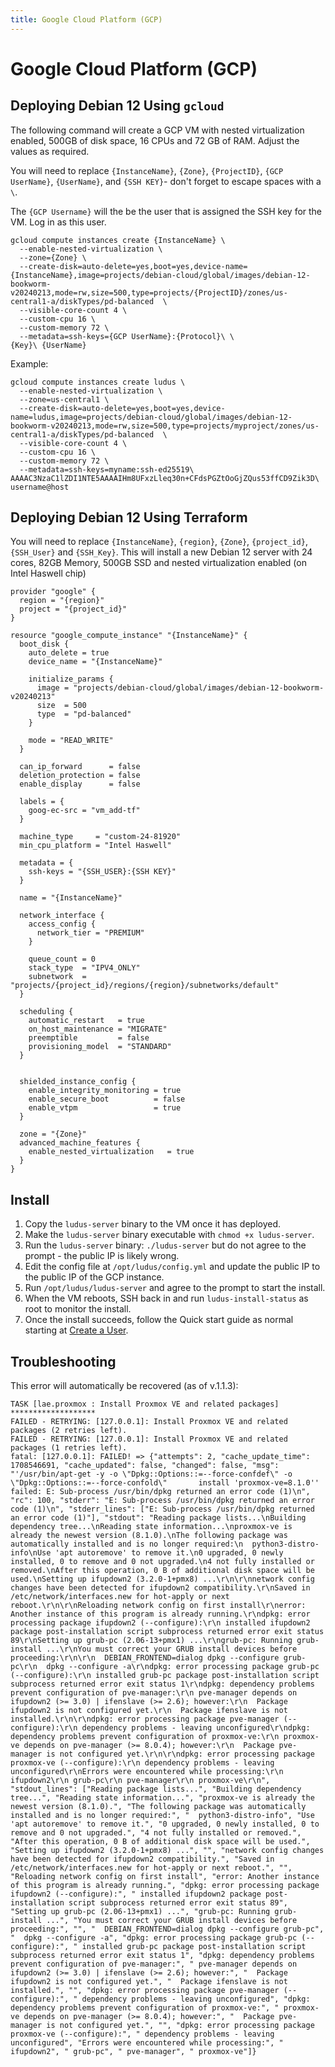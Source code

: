 ```yaml
---
title: Google Cloud Platform (GCP)
---
```


# Google Cloud Platform (GCP)

## Deploying Debian 12 Using `gcloud`

The following command will create a GCP VM with nested virtualization enabled, 500GB of disk space, 16 CPUs and 72 GB of RAM. Adjust the values as required.

You will need to replace `{InstanceName}`, `{Zone}`, `{ProjectID}`, `{GCP UserName}`, `{UserName}`, and `{SSH KEY}`- don't forget to escape spaces with a `\`.

The `{GCP Username}` will the be the user that is assigned the SSH key for the VM. Log in as this user.

```
gcloud compute instances create {InstanceName} \
  --enable-nested-virtualization \
  --zone={Zone} \
  --create-disk=auto-delete=yes,boot=yes,device-name={InstanceName},image=projects/debian-cloud/global/images/debian-12-bookworm-v20240213,mode=rw,size=500,type=projects/{ProjectID}/zones/us-central1-a/diskTypes/pd-balanced  \
  --visible-core-count 4 \
  --custom-cpu 16 \
  --custom-memory 72 \
  --metadata=ssh-keys={GCP UserName}:{Protocol}\ \
{Key}\ {UserName}
```

Example:
```
gcloud compute instances create ludus \
  --enable-nested-virtualization \
  --zone=us-central1 \
  --create-disk=auto-delete=yes,boot=yes,device-name=ludus,image=projects/debian-cloud/global/images/debian-12-bookworm-v20240213,mode=rw,size=500,type=projects/myproject/zones/us-central1-a/diskTypes/pd-balanced  \
  --visible-core-count 4 \
  --custom-cpu 16 \
  --custom-memory 72 \
  --metadata=ssh-keys=myname:ssh-ed25519\ AAAAC3NzaC1lZDI1NTE5AAAAIHm8UFxzLleq30n+CFdsPGZtOoGjZQus53ffCD9Zik3D\ username@host
```

## Deploying Debian 12 Using Terraform

You will need to replace `{InstanceName}`, `{region}`, `{Zone}`, `{project_id}`, `{SSH_User}` and `{SSH_Key}`.
This will install a new Debian 12 server with 24 cores, 82GB Memory, 500GB SSD and nested virtualization enabled (on Intel Haswell chip)

```
provider "google" {
  region = "{region}"
  project = "{project_id}"
}

resource "google_compute_instance" "{InstanceName}" {
  boot_disk {
    auto_delete = true
    device_name = "{InstanceName}"

    initialize_params {
      image = "projects/debian-cloud/global/images/debian-12-bookworm-v20240213"
      size  = 500
      type  = "pd-balanced"
    }

    mode = "READ_WRITE"
  }

  can_ip_forward      = false
  deletion_protection = false
  enable_display      = false

  labels = {
    goog-ec-src = "vm_add-tf"
  }

  machine_type     = "custom-24-81920"
  min_cpu_platform = "Intel Haswell"

  metadata = {
    ssh-keys = "{SSH_USER}:{SSH KEY}"
  }

  name = "{InstanceName}"

  network_interface {
    access_config {
      network_tier = "PREMIUM"
    }

    queue_count = 0
    stack_type  = "IPV4_ONLY"
    subnetwork  = "projects/{project_id}/regions/{region}/subnetworks/default"
  }

  scheduling {
    automatic_restart   = true
    on_host_maintenance = "MIGRATE"
    preemptible         = false
    provisioning_model  = "STANDARD"
  }


  shielded_instance_config {
    enable_integrity_monitoring = true
    enable_secure_boot          = false
    enable_vtpm                 = true
  }

  zone = "{Zone}"
  advanced_machine_features {
    enable_nested_virtualization   = true
  }
}
```

## Install

1. Copy the `ludus-server` binary to the VM once it has deployed.
2. Make the `ludus-server` binary executable with `chmod +x ludus-server`.
3. Run the `ludus-server` binary: `./ludus-server` but do not agree to the prompt - the public IP is likely wrong.
4. Edit the config file at `/opt/ludus/config.yml` and update the public IP to the public IP of the GCP instance.
5. Run `/opt/ludus/ludus-server` and agree to the prompt to start the install.
6. When the VM reboots, SSH back in and run `ludus-install-status` as root to monitor the install.
7. Once the install succeeds, follow the Quick start guide as normal starting at [Create a User](../quick-start/create-a-user).

## Troubleshooting

This error will automatically be recovered (as of v.1.1.3):

```
TASK [lae.proxmox : Install Proxmox VE and related packages] *******************
FAILED - RETRYING: [127.0.0.1]: Install Proxmox VE and related packages (2 retries left).
FAILED - RETRYING: [127.0.0.1]: Install Proxmox VE and related packages (1 retries left).
fatal: [127.0.0.1]: FAILED! => {"attempts": 2, "cache_update_time": 1708546691, "cache_updated": false, "changed": false, "msg": "'/usr/bin/apt-get -y -o \"Dpkg::Options::=--force-confdef\" -o \"Dpkg::Options::=--force-confold\"       install 'proxmox-ve=8.1.0'' failed: E: Sub-process /usr/bin/dpkg returned an error code (1)\n", "rc": 100, "stderr": "E: Sub-process /usr/bin/dpkg returned an error code (1)\n", "stderr_lines": ["E: Sub-process /usr/bin/dpkg returned an error code (1)"], "stdout": "Reading package lists...\nBuilding dependency tree...\nReading state information...\nproxmox-ve is already the newest version (8.1.0).\nThe following package was automatically installed and is no longer required:\n  python3-distro-info\nUse 'apt autoremove' to remove it.\n0 upgraded, 0 newly installed, 0 to remove and 0 not upgraded.\n4 not fully installed or removed.\nAfter this operation, 0 B of additional disk space will be used.\nSetting up ifupdown2 (3.2.0-1+pmx8) ...\r\n\r\nnetwork config changes have been detected for ifupdown2 compatibility.\r\nSaved in /etc/network/interfaces.new for hot-apply or next reboot.\r\n\r\nReloading network config on first install\r\nerror: Another instance of this program is already running.\r\ndpkg: error processing package ifupdown2 (--configure):\r\n installed ifupdown2 package post-installation script subprocess returned error exit status 89\r\nSetting up grub-pc (2.06-13+pmx1) ...\r\ngrub-pc: Running grub-install ...\r\nYou must correct your GRUB install devices before proceeding:\r\n\r\n  DEBIAN_FRONTEND=dialog dpkg --configure grub-pc\r\n  dpkg --configure -a\r\ndpkg: error processing package grub-pc (--configure):\r\n installed grub-pc package post-installation script subprocess returned error exit status 1\r\ndpkg: dependency problems prevent configuration of pve-manager:\r\n pve-manager depends on ifupdown2 (>= 3.0) | ifenslave (>= 2.6); however:\r\n  Package ifupdown2 is not configured yet.\r\n  Package ifenslave is not installed.\r\n\r\ndpkg: error processing package pve-manager (--configure):\r\n dependency problems - leaving unconfigured\r\ndpkg: dependency problems prevent configuration of proxmox-ve:\r\n proxmox-ve depends on pve-manager (>= 8.0.4); however:\r\n  Package pve-manager is not configured yet.\r\n\r\ndpkg: error processing package proxmox-ve (--configure):\r\n dependency problems - leaving unconfigured\r\nErrors were encountered while processing:\r\n ifupdown2\r\n grub-pc\r\n pve-manager\r\n proxmox-ve\r\n", "stdout_lines": ["Reading package lists...", "Building dependency tree...", "Reading state information...", "proxmox-ve is already the newest version (8.1.0).", "The following package was automatically installed and is no longer required:", "  python3-distro-info", "Use 'apt autoremove' to remove it.", "0 upgraded, 0 newly installed, 0 to remove and 0 not upgraded.", "4 not fully installed or removed.", "After this operation, 0 B of additional disk space will be used.", "Setting up ifupdown2 (3.2.0-1+pmx8) ...", "", "network config changes have been detected for ifupdown2 compatibility.", "Saved in /etc/network/interfaces.new for hot-apply or next reboot.", "", "Reloading network config on first install", "error: Another instance of this program is already running.", "dpkg: error processing package ifupdown2 (--configure):", " installed ifupdown2 package post-installation script subprocess returned error exit status 89", "Setting up grub-pc (2.06-13+pmx1) ...", "grub-pc: Running grub-install ...", "You must correct your GRUB install devices before proceeding:", "", "  DEBIAN_FRONTEND=dialog dpkg --configure grub-pc", "  dpkg --configure -a", "dpkg: error processing package grub-pc (--configure):", " installed grub-pc package post-installation script subprocess returned error exit status 1", "dpkg: dependency problems prevent configuration of pve-manager:", " pve-manager depends on ifupdown2 (>= 3.0) | ifenslave (>= 2.6); however:", "  Package ifupdown2 is not configured yet.", "  Package ifenslave is not installed.", "", "dpkg: error processing package pve-manager (--configure):", " dependency problems - leaving unconfigured", "dpkg: dependency problems prevent configuration of proxmox-ve:", " proxmox-ve depends on pve-manager (>= 8.0.4); however:", "  Package pve-manager is not configured yet.", "", "dpkg: error processing package proxmox-ve (--configure):", " dependency problems - leaving unconfigured", "Errors were encountered while processing:", " ifupdown2", " grub-pc", " pve-manager", " proxmox-ve"]}
```